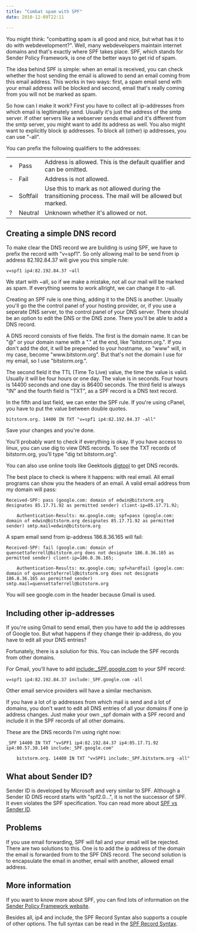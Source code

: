 ```yaml
---
title: "Combat spam with SPF"
date: 2010-12-09T22:11

---
```


<p>
	You might think: "combatting spam is all good and nice, but what has it to do with webdevelopment?". Well, many webdevelopers maintain internet domains and that's exactly where SPF takes place. SPF, which stands for Sender Policy Framework, is one of the better ways to get rid of spam.</p>
<p>
	The idea behind SPF is simple: when an email is received, you can check whether the host sending the email is allowed to send an email coming from this email address. This works in two ways: first, a spam email send with your email address will be blocked and second, email that's really coming from you will not be marked as spam.</p>
<p>
	So how can I make it work? First you have to collect all ip-addresses from which email is legitimately send. Usually it's just the address of the smtp server. If other servers like a webserver sends email and it's different from the smtp server, you might want to add its address as well. You also might want to explicitly block ip addresses. To block all (other) ip addresses, you can use "-all".</p>
<p>
	You can prefix the following qualifiers to the addresses:</p>
<table>
	<tbody>
		<tr>
			<td>
				+</td>
			<td>
				Pass</td>
			<td>
				Address is allowed. This is the default qualifier and can be omitted.</td>
		</tr>
		<tr>
			<td>
				-</td>
			<td>
				Fail</td>
			<td>
				Address is not allowed.</td>
		</tr>
		<tr>
			<td>
				~</td>
			<td>
				Softfail</td>
			<td>
				Use this to mark as not allowed during the transitioning process. The mail will be allowed but marked.</td>
		</tr>
		<tr>
			<td>
				?</td>
			<td>
				Neutral</td>
			<td>
				Unknown whether it's allowed or not.</td>
		</tr>
	</tbody>
</table>

<h2>Creating a simple DNS record</h2>

<p>
	To make clear the DNS record we are building is using SPF, we have to prefix the record with "v=spf1". So only allowing mail to be send from ip address 82.192.84.37 will give you this simple rule:</p>
<p>
	<code>v=spf1 ip4:82.192.84.37 ~all</code></p>
<p>
	We start with ~all, so if we make a mistake, not all our mail will be marked as spam. If everything seems to work allright, we can change it to -all.</p>
<p>
	Creating an SPF rule is one thing, adding it to the DNS is another. Usually you'll go the the control panel of your hosting provider, or, if you use a seperate DNS server, to the control panel of your DNS server. There should be an option to edit the DNS or the DNS zone. There you'll be able to add a DNS record.</p>
<p>
	A DNS record consists of five fields. The first is the domain name. It can be "@" or your domain name with a "." at the end, like "bitstorm.org.". If you don't add the dot, it will be prepended to your hostname, so "www" will, in my case, become "www.bitstorm.org". But that's not the domain I use for my email, so I use "bitstorm.org.".</p>
<p>
	The second field it the TTL (Time To Live) value, the time the value is valid. Usually it will be four hours or one day. The value is in seconds. Four hours is 14400 seconds and one day is 86400 seconds. The third field is always "IN" and the fourth field is "TXT", as a SPF record is a DNS text record.</p>
<p>
	In the fifth and last field, we can enter the SPF rule. If you're using cPanel, you have to put the value between double quotes.</p>
<p>
	<code>bitstorm.org. 14400 IN TXT "v=spf1 ip4:82.192.84.37 -all"</code></p>
<p>
	Save your changes and you're done.</p>
<p>
	You'll probably want to check if everything is okay. If you have access to linux, you can use dig to view DNS records. To see the TXT records of bitstorm.org, you'll type "dig txt bitstorm.org".</p>
<p>
	You can also use online tools like Geektools <a href="http://geektools.com/digtool.php">digtool</a> to get DNS records.</p>
<p>
	The best place to check is where it happens: with real email. All email programs can show you the headers of an email. A valid email address from my domain will pass:</p>
<p>
	<code>Received-SPF: pass (google.com: domain of edwin@bitstorm.org designates 85.17.71.92 as permitted sender) client-ip=85.17.71.92;<br />
	Authentication-Results: mx.google.com; spf=pass (google.com: domain of edwin@bitstorm.org designates 85.17.71.92 as permitted sender) smtp.mail=edwin@bitstorm.org</code></p>
<p>
	A spam email send from ip-address 186.8.36.165 will fail:</p>
<p>
	<code>Received-SPF: fail (google.com: domain of quensettaferrell@bitstorm.org does not designate 186.8.36.165 as permitted sender) client-ip=186.8.36.165;<br />
	Authentication-Results: mx.google.com; spf=hardfail (google.com: domain of quensettaferrell@bitstorm.org does not designate 186.8.36.165 as permitted sender) smtp.mail=quensettaferrell@bitstorm.org</code></p>
<p>
	You will see google.com in the header because Gmail is used.</p>

<h2>Including other ip-addresses</h2>

<p>
	If you're using Gmail to send email, then you have to add the ip addresses of Google too. But what happens if they change their ip-address, do you have to edit all your DNS entries?</p>
<p>
	Fortunately, there is a solution for this. You can include the SPF records from other domains.</p>
<p>
	For Gmail, you'll have to add <a href="http://www.google.com/support/a/bin/answer.py?answer=178723">include:_SPF.google.com</a> to your SPF record:</p>
<p>
	<code>v=spf1 ip4:82.192.84.37 include:_SPF.google.com -all</code></p>
<p>
	Other email service providers will have a similar mechanism.</p>
<p>
	If you have a lot of ip addresses from which mail is send and a lot of domains, you don't want to edit all DNS entries of all your domains if one ip address changes. Just make your own _spf domain with a SPF record and include it in the SPF records of all other domains.</p>
<p>
	These are the DNS records I'm using right now:</p>
<p>
	<code>_SPF 14400 IN TXT "v=SPF1 ip4:82.192.84.37 ip4:85.17.71.92 ip4:80.57.38.140 include:_SPF.google.com"<br />
	bitstorm.org. 14400 IN TXT "v=SPF1 include:_SPF.bitstorm.org -all"</code></p>

<h2>What about Sender ID?</h2>

<p>
	Sender ID is developed by Microsoft and very similar to SPF. Although a Sender ID DNS record starts with "spf2.0...", it is not the successor of SPF. It even violates the SPF specification. You can read more about <a href="http://www.openspf.org/SPF_vs_Sender_ID">SPF vs Sender ID</a>.</p>

<h2>Problems</h2>

<p>
	If you use email forwarding, SPF will fail and your email will be rejected. There are two solutions to this. One is to add the ip address of the domain the email is forwarded from to the SPF DNS record. The second solution is to encapsulate the email in another, email with another, allowed email address.</p>

<h2>More information</h2>

<p>
	If you want to know more about SPF, you can find lots of information on the <a href="http://www.openspf.org/">Sender Policy Framework website</a>.</p>
<p>
	Besides all, ip4 and include, the SPF Record Syntax also supports a couple of other options. The full syntax can be read in the <a href="http://www.openspf.org/SPF_Record_Syntax">SPF Record Syntax</a>.</p>

